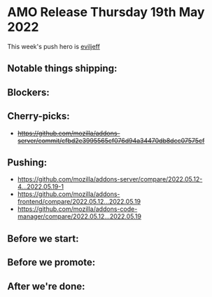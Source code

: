 # AMO Release Thursday 19th May 2022

This week's push hero is [eviljeff](https://github.com/eviljeff)

## Notable things shipping:

## Blockers:

## Cherry-picks:
- ~~https://github.com/mozilla/addons-server/commit/cfbd2e3995565cf076d94a34470db8dcc07575cf~~

## Pushing:

- https://github.com/mozilla/addons-server/compare/2022.05.12-4...2022.05.19-1
- https://github.com/mozilla/addons-frontend/compare/2022.05.12...2022.05.19
- https://github.com/mozilla/addons-code-manager/compare/2022.05.12...2022.05.19

## Before we start:

## Before we promote:

## After we're done:
